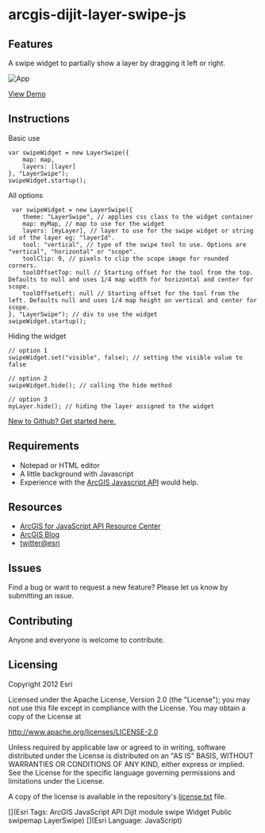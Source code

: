 # arcgis-dijit-layer-swipe-js

## Features
A swipe widget to partially show a layer by dragging it left or right.

![App](https://raw.github.com/esri/arcgis-dijit-layer-swipe-js/master/images/demo.png)

[View Demo](http://esri.github.com/arcgis-dijit-layer-swipe-js/)

## Instructions

Basic use

    var swipeWidget = new LayerSwipe({
        map: map,
        layers: [layer]
    }, "LayerSwipe");
    swipeWidget.startup();
    
All options
    
     var swipeWidget = new LayerSwipe({
        theme: "LayerSwipe", // applies css class to the widget container
        map: myMap, // map to use for the widget
        layers: [myLayer], // layer to use for the swipe widget or string id of the layer eg: "layerId".
        tool: "vertical", // type of the swipe tool to use. Options are "vertical", "horizontal" or "scope".
        toolClip: 9, // pixels to clip the scope image for rounded corners.
        toolOffsetTop: null // Starting offset for the tool from the top. Defaults to null and uses 1/4 map width for horizontal and center for scope.
        toolOffsetLeft: null // Starting offset for the tool from the left. Defaults null and uses 1/4 map height on vertical and center for scope.
    }, "LayerSwipe"); // div to use the widget
    swipeWidget.startup();
    
Hiding the widget

    // option 1
    swipeWidget.set("visible", false); // setting the visible value to false
    
    // option 2
    swipeWidget.hide(); // calling the hide method
    
    // option 3
    myLayer.hide(); // hiding the layer assigned to the widget


 [New to Github? Get started here.](https://github.com/)

## Requirements

* Notepad or HTML editor
* A little background with Javascript
* Experience with the [ArcGIS Javascript API](http://www.esri.com/) would help.

## Resources

* [ArcGIS for JavaScript API Resource Center](http://help.arcgis.com/en/webapi/javascript/arcgis/index.html)
* [ArcGIS Blog](http://blogs.esri.com/esri/arcgis/)
* [twitter@esri](http://twitter.com/esri)

## Issues

Find a bug or want to request a new feature?  Please let us know by submitting an issue.

## Contributing

Anyone and everyone is welcome to contribute.

## Licensing
Copyright 2012 Esri

Licensed under the Apache License, Version 2.0 (the "License");
you may not use this file except in compliance with the License.
You may obtain a copy of the License at

   http://www.apache.org/licenses/LICENSE-2.0

Unless required by applicable law or agreed to in writing, software
distributed under the License is distributed on an "AS IS" BASIS,
WITHOUT WARRANTIES OR CONDITIONS OF ANY KIND, either express or implied.
See the License for the specific language governing permissions and
limitations under the License.

A copy of the license is available in the repository's [license.txt](https://raw.github.com/Esri/arcgis-dijit-layer-swipe-js/master/license.txt) file.

[](Esri Tags: ArcGIS JavaScript API Dijit module swipe Widget Public swipemap LayerSwipe)
[](Esri Language: JavaScript)
